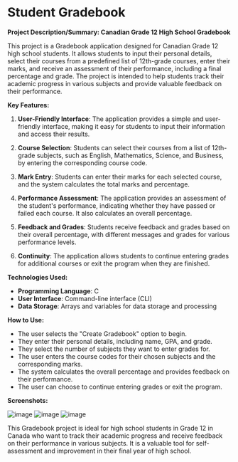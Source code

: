 # Student Gradebook

**Project Description/Summary: Canadian Grade 12 High School Gradebook**

This project is a Gradebook application designed for Canadian Grade 12 high school students. It allows students to input their personal details, select their courses from a predefined list of 12th-grade courses, enter their marks, and receive an assessment of their performance, including a final percentage and grade. The project is intended to help students track their academic progress in various subjects and provide valuable feedback on their performance.

**Key Features:**

1. **User-Friendly Interface**: The application provides a simple and user-friendly interface, making it easy for students to input their information and access their results.

2. **Course Selection**: Students can select their courses from a list of 12th-grade subjects, such as English, Mathematics, Science, and Business, by entering the corresponding course code.

3. **Mark Entry**: Students can enter their marks for each selected course, and the system calculates the total marks and percentage.

4. **Performance Assessment**: The application provides an assessment of the student's performance, indicating whether they have passed or failed each course. It also calculates an overall percentage.

5. **Feedback and Grades**: Students receive feedback and grades based on their overall percentage, with different messages and grades for various performance levels.

6. **Continuity**: The application allows students to continue entering grades for additional courses or exit the program when they are finished.

**Technologies Used:**

- **Programming Language**: C
- **User Interface**: Command-line interface (CLI)
- **Data Storage**: Arrays and variables for data storage and processing

**How to Use:**

- The user selects the "Create Gradebook" option to begin.
- They enter their personal details, including name, GPA, and grade.
- They select the number of subjects they want to enter grades for.
- The user enters the course codes for their chosen subjects and the corresponding marks.
- The system calculates the overall percentage and provides feedback on their performance.
- The user can choose to continue entering grades or exit the program.

**Screenshots:**


![image](https://github.com/MM120-i/Student_Gradebook/assets/80307451/f1b3f561-7d5c-4816-983a-33a189e56a86)
![image](https://github.com/MM120-i/Student_Gradebook/assets/80307451/b807746f-63b3-4280-867a-ef64bbb77022)
![image](https://github.com/MM120-i/Student_Gradebook/assets/80307451/708de85f-cbf1-4b2d-8260-98ea4001750f)




This Gradebook project is ideal for high school students in Grade 12 in Canada who want to track their academic progress and receive feedback on their performance in various subjects. It is a valuable tool for self-assessment and improvement in their final year of high school.
